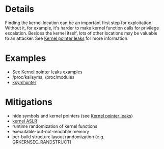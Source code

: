 # Details

Finding the kernel location can be an important first step for
exploitation. Without it, for example, it's harder to make kernel
function calls for privilege escalation. Besides the kernel itself, lots
of other locations may be valuable to an attacker. See [Kernel pointer
leaks](Bug_Classes/Kernel_pointer_leak) for more information.

# Examples

  - See [Kernel pointer
    leaks](Bug_Classes/Kernel_pointer_leak) examples
  - /proc/kallsyms, /proc/modules
  - [ksymhunter](https://github.com/jonoberheide/ksymhunter)

# Mitigations

  - hide symbols and kernel pointers (see [Kernel pointer
    leaks](Bug_Classes/Kernel_pointer_leak))
  - [kernel
    ASLR](https://git.kernel.org/linus/8ab3820fd5b2896d66da7bb2a906bc382e63e7bc)
  - runtime randomization of kernel functions
  - executable-but-not-readable memory
  - per-build structure layout randomization (e.g.
    GRKERNSEC_RANDSTRUCT)